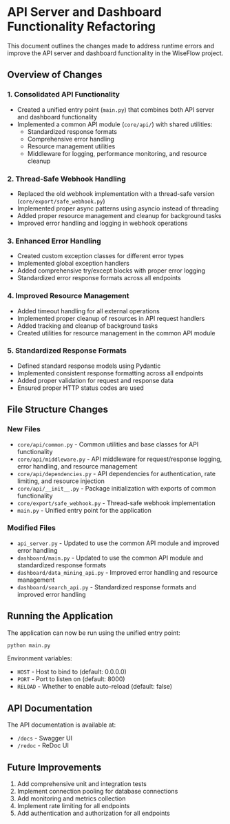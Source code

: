 # API Server and Dashboard Functionality Refactoring

This document outlines the changes made to address runtime errors and improve the API server and dashboard functionality in the WiseFlow project.

## Overview of Changes

### 1. Consolidated API Functionality

- Created a unified entry point (`main.py`) that combines both API server and dashboard functionality
- Implemented a common API module (`core/api/`) with shared utilities:
  - Standardized response formats
  - Comprehensive error handling
  - Resource management utilities
  - Middleware for logging, performance monitoring, and resource cleanup

### 2. Thread-Safe Webhook Handling

- Replaced the old webhook implementation with a thread-safe version (`core/export/safe_webhook.py`)
- Implemented proper async patterns using asyncio instead of threading
- Added proper resource management and cleanup for background tasks
- Improved error handling and logging in webhook operations

### 3. Enhanced Error Handling

- Created custom exception classes for different error types
- Implemented global exception handlers
- Added comprehensive try/except blocks with proper error logging
- Standardized error response formats across all endpoints

### 4. Improved Resource Management

- Added timeout handling for all external operations
- Implemented proper cleanup of resources in API request handlers
- Added tracking and cleanup of background tasks
- Created utilities for resource management in the common API module

### 5. Standardized Response Formats

- Defined standard response models using Pydantic
- Implemented consistent response formatting across all endpoints
- Added proper validation for request and response data
- Ensured proper HTTP status codes are used

## File Structure Changes

### New Files

- `core/api/common.py` - Common utilities and base classes for API functionality
- `core/api/middleware.py` - API middleware for request/response logging, error handling, and resource management
- `core/api/dependencies.py` - API dependencies for authentication, rate limiting, and resource injection
- `core/api/__init__.py` - Package initialization with exports of common functionality
- `core/export/safe_webhook.py` - Thread-safe webhook implementation
- `main.py` - Unified entry point for the application

### Modified Files

- `api_server.py` - Updated to use the common API module and improved error handling
- `dashboard/main.py` - Updated to use the common API module and standardized response formats
- `dashboard/data_mining_api.py` - Improved error handling and resource management
- `dashboard/search_api.py` - Standardized response formats and improved error handling

## Running the Application

The application can now be run using the unified entry point:

```bash
python main.py
```

Environment variables:

- `HOST` - Host to bind to (default: 0.0.0.0)
- `PORT` - Port to listen on (default: 8000)
- `RELOAD` - Whether to enable auto-reload (default: false)

## API Documentation

The API documentation is available at:

- `/docs` - Swagger UI
- `/redoc` - ReDoc UI

## Future Improvements

1. Add comprehensive unit and integration tests
2. Implement connection pooling for database connections
3. Add monitoring and metrics collection
4. Implement rate limiting for all endpoints
5. Add authentication and authorization for all endpoints

